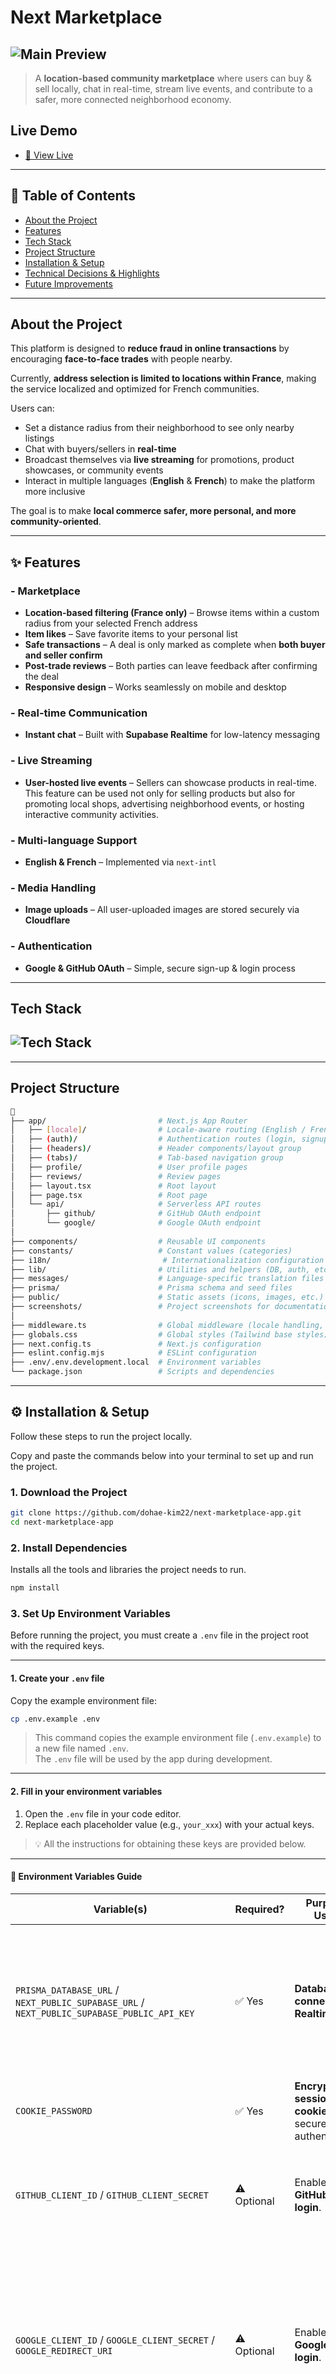 # Next Marketplace

## ![Main Preview](./screenshots/main-preview.png)

> A **location-based community marketplace** where users can buy & sell locally, chat in real-time, stream live events, and contribute to a safer, more connected neighborhood economy.

## Live Demo

- [🚀 View Live](https://next-marketplace-app-drab.vercel.app/)

---

## 📜 Table of Contents

- [About the Project](#about-the-project)
- [Features](#-features)
- [Tech Stack](#tech-stack)
- [Project Structure](#project-structure)
- [Installation & Setup](#-installation--setup)
- [Technical Decisions & Highlights](#-technical-decisions--highlights)
- [Future Improvements](#-future-improvements)

---

## About the Project

This platform is designed to **reduce fraud in online transactions** by encouraging **face-to-face trades** with people nearby.

Currently, **address selection is limited to locations within France**, making the service localized and optimized for French communities.

Users can:

- Set a distance radius from their neighborhood to see only nearby listings
- Chat with buyers/sellers in **real-time**
- Broadcast themselves via **live streaming** for promotions, product showcases, or community events
- Interact in multiple languages (**English** & **French**) to make the platform more inclusive

The goal is to make **local commerce safer, more personal, and more community-oriented**.

---

## ✨ Features

### - Marketplace

- **Location-based filtering (France only)** – Browse items within a custom radius from your selected French address
- **Item likes** – Save favorite items to your personal list
- **Safe transactions** – A deal is only marked as complete when **both buyer and seller confirm**
- **Post-trade reviews** – Both parties can leave feedback after confirming the deal
- **Responsive design** – Works seamlessly on mobile and desktop

### - Real-time Communication

- **Instant chat** – Built with **Supabase Realtime** for low-latency messaging

### - Live Streaming

- **User-hosted live events** – Sellers can showcase products in real-time.  
  This feature can be used not only for selling products but also for promoting local shops, advertising neighborhood events, or hosting interactive community activities.

### - Multi-language Support

- **English & French** – Implemented via `next-intl`

### - Media Handling

- **Image uploads** – All user-uploaded images are stored securely via **Cloudflare**

### - Authentication

- **Google & GitHub OAuth** – Simple, secure sign-up & login process

---

## Tech Stack

## ![Tech Stack](./screenshots/tech-stack.png)

---

## Project Structure

```bash
📁
├── app/                         # Next.js App Router
│   ├── [locale]/                # Locale-aware routing (English / French)
│   ├── (auth)/                  # Authentication routes (login, signup, OAuth)
│   ├── (headers)/               # Header components/layout group
│   ├── (tabs)/                  # Tab-based navigation group
│   ├── profile/                 # User profile pages
│   ├── reviews/                 # Review pages
│   ├── layout.tsx               # Root layout
│   ├── page.tsx                 # Root page
│   └── api/                     # Serverless API routes
│       ├── github/              # GitHub OAuth endpoint
│       └── google/              # Google OAuth endpoint
│
├── components/                  # Reusable UI components
├── constants/                   # Constant values (categories)
├── i18n/                         # Internationalization configuration (next-intl setup)
├── lib/                         # Utilities and helpers (DB, auth, etc.)
├── messages/                    # Language-specific translation files
├── prisma/                      # Prisma schema and seed files
├── public/                      # Static assets (icons, images, etc.)
├── screenshots/                 # Project screenshots for documentation
│
├── middleware.ts                # Global middleware (locale handling, auth checks)
├── globals.css                  # Global styles (Tailwind base styles)
├── next.config.ts               # Next.js configuration
├── eslint.config.mjs            # ESLint configuration
├── .env/.env.development.local  # Environment variables
└── package.json                 # Scripts and dependencies
```

---

## ⚙ Installation & Setup

Follow these steps to run the project locally.

Copy and paste the commands below into your terminal to set up and run the project.

### 1. Download the Project

```bash
git clone https://github.com/dohae-kim22/next-marketplace-app.git
cd next-marketplace-app
```

### 2. Install Dependencies

Installs all the tools and libraries the project needs to run.

```bash
npm install
```

### 3. Set Up Environment Variables

Before running the project, you must create a `.env` file in the project root with the required keys.

---

#### **1. Create your `.env` file**

Copy the example environment file:

```bash
cp .env.example .env
```

> This command copies the example environment file (`.env.example`) to a new file named `.env`.  
> The `.env` file will be used by the app during development.

---

#### **2. Fill in your environment variables**

1. Open the `.env` file in your code editor.
2. Replace each placeholder value (e.g., `your_xxx`) with your actual keys.

> 💡 All the instructions for obtaining these keys are provided below.

---

#### 📍 Environment Variables Guide

| Variable(s)                                                                                                                                                | Required?  | Purpose / Usage                                                                            | How to Obtain                                                                                                                                                                                                                                                                                                                                                                                                                                                                                                                                                                                                                                                       |
| ---------------------------------------------------------------------------------------------------------------------------------------------------------- | ---------- | ------------------------------------------------------------------------------------------ | ------------------------------------------------------------------------------------------------------------------------------------------------------------------------------------------------------------------------------------------------------------------------------------------------------------------------------------------------------------------------------------------------------------------------------------------------------------------------------------------------------------------------------------------------------------------------------------------------------------------------------------------------------------------- |
| `PRISMA_DATABASE_URL` / `NEXT_PUBLIC_SUPABASE_URL` / `NEXT_PUBLIC_SUPABASE_PUBLIC_API_KEY`                                                                 | ✅ Yes     | **Database connection** & **Realtime chat**                                                | 1. Sign up at [Supabase](https://supabase.com/) and create a **Free Plan** project.<br>2. Once the project is ready, click **Connect** at the top.<br>3. In **Direct Connection**, copy the connection string and replace `password` with your actual DB password → `PRISMA_DATABASE_URL`.<br>4. Go to **Project Settings → Data API**.<br>5. Copy **Project URL** → `NEXT_PUBLIC_SUPABASE_URL`.<br>6. Go to **API Keys**, copy the **anon public** key → `NEXT_PUBLIC_SUPABASE_PUBLIC_API_KEY`.                                                                                                                                                                    |
| `COOKIE_PASSWORD`                                                                                                                                          | ✅ Yes     | **Encrypts session cookies** for secure authentication.                                    | Generate a secure random string (32+ characters) via [GeneratePassword.org](https://generatepassword.org).                                                                                                                                                                                                                                                                                                                                                                                                                                                                                                                                                          |
| `GITHUB_CLIENT_ID` / `GITHUB_CLIENT_SECRET`                                                                                                                | ⚠ Optional | Enables **GitHub OAuth login**.                                                            | Go to [GitHub Developer Settings](https://github.com/settings/developers) → **OAuth Apps** → **Register a new application**.<br>**Homepage URL:** `http://localhost:3000/login`<br>**Authorization callback URL:** `http://localhost:3000/api/github/complete`<br>Copy the **Client ID** → `GITHUB_CLIENT_ID`.<br>Click **Generate new client secret**, copy it → `GITHUB_CLIENT_SECRET`.                                                                                                                                                                                                                                                                           |
| `GOOGLE_CLIENT_ID` / `GOOGLE_CLIENT_SECRET` / `GOOGLE_REDIRECT_URI`                                                                                        | ⚠ Optional | Enables **Google OAuth login**.                                                            | Go to [Google Cloud Console](https://console.cloud.google.com/).<br>1. Create a new project if needed.<br>2. **APIs & Services → OAuth consent screen** → Configure (External).<br>3. **APIs & Services → Credentials** → **Create Credentials → OAuth Client ID**.<br>4. **Application type:** Web application<br>5. **Authorized JavaScript origins:** `http://localhost:3000`<br>6. **Authorized redirect URIs:** `http://localhost:3000/api/google/complete`<br>7. Copy **Client ID** → `GOOGLE_CLIENT_ID`. <br>8. Copy **Client Secret** → `GOOGLE_CLIENT_SECRET`.<br>9. Set `GOOGLE_REDIRECT_URI` to `http://localhost:3000/api/google/complete`.             |
| `CLOUDFLARE_API_KEY` / `CLOUDFLARE_ACCOUNT_ID` / `CLOUDFLARE_ACCOUNT_HASH` / `NEXT_PUBLIC_CLOUDFLARE_IMAGE_DELIVERY_URL` / `NEXT_PUBLIC_CLOUDFLARE_DOMAIN` | ✅ Yes     | **Image & video uploads, live streaming**.                                                 | **Note:** Costs ~$5/month. If you don't want to pay, use the deployed version [here](https://next-marketplace-app-drab.vercel.app/).<br>1. Sign up at [Cloudflare](https://www.cloudflare.com/).<br>2. Go to **Images** → Copy:<br> - **Account ID** → `CLOUDFLARE_ACCOUNT_ID`<br> - **Account Hash** → `CLOUDFLARE_ACCOUNT_HASH`<br> - **Image Delivery URL** (remove `/<image_id>/<variant_name>`) →`NEXT_PUBLIC_CLOUDFLARE_IMAGE_DELIVERY_URL`<br>3. **Use API** → **Create Token** with _Read/Write to Cloudflare Stream and Images_ → Copy API Token → `CLOUDFLARE_API_KEY`.<br>4. **Stream** → Copy **Customer Subdomain** → `NEXT_PUBLIC_CLOUDFLARE_DOMAIN`. |
| `NEXT_PUBLIC_GOOGLE_MAPS_API_KEY`                                                                                                                          | ✅ Yes     | **Location-based features** – pick trade location, filter listings by distance, view maps. | Go to [Google Cloud Console](https://console.cloud.google.com/).<br>1. **APIs & Services → Library** → Enable:<br>• Maps JavaScript API<br>• Geocoding API<br>• Places API<br>• Places API (New)<br>2. **APIs & Services → Credentials** → **Create API Key**.<br>3. Copy the key → `NEXT_PUBLIC_GOOGLE_MAPS_API_KEY`.                                                                                                                                                                                                                                                                                                                                              |

#### \* How to get `PRISMA_DATABASE_URL` from Supabase

## ![How to get PRISMA_DATABASE_URL](./screenshots/get-postgres-url.png)

0. **Sign up for Supabase** at [https://supabase.com](https://supabase.com) and choose the **Free Plan**.
1. **Create a New Project** from your dashboard.
2. Once the project is ready, click the **Connect** button at the top of the page.
3. In the popup, find the **Direct Connection** section.
4. **Copy the provided connection URL**.
5. Replace the `password` part of the URL with **your own database password** (set when creating the project).
6. Paste the final URL into your `.env` file as:
   ```bash
   PRISMA_DATABASE_URL="your_direct_connection_url_with_password"
   ```

---

### 4. Prepare the database

```bash
npx prisma migrate dev
npm run db:seed
```

### 5. Start the development server

```bash
npm run dev
```

### 🎉 App will be running at http://localhost:3000 🎉

Open this link in your browser to view the app

---

## 🛠 Technical Decisions & Highlights

- **Next.js (App Router)** – Chosen for its hybrid rendering (SSR + SSG) capabilities, SEO benefits, and built-in API routes.
- **TypeScript** – Strong type safety, reducing runtime errors and improving maintainability.
- **Tailwind CSS** – Rapid UI development with utility-first styling and responsive design.
- **Responsive Design** – Fully optimized for mobile, tablet, and desktop.
- **Supabase Realtime** – Enables instant chat updates without manual refresh.
- **Prisma ORM** – Type-safe database queries and schema migrations.
- **Cloudflare Images & Stream** – Cost-effective and performant media storage and live streaming.
- **OAuth (Google & GitHub)** – Simple, secure authentication without managing passwords.
- **i18n (next-intl)** – Supports English and French for broader audience reach.
- **Security** – All secrets stored in environment variables and database queries validated with Zod.

---

## 🚀 Future Improvements

- **User-Generated Content Translation (powered by OpenAI API)** – Automatically translate user posts, product uploads, and chat messages into the viewer’s preferred language.
  <br>
- **Gamified Badge System** – Introduce badges and missions to encourage engagement and reward trustworthy behavior.  
  Examples: Complete 5 transactions with a 5-star rating to earn a "Top Seller" badge or post 10 verified listings to unlock a "Neighborhood Pro" badge.
  <br>
- **Expanded Location Filtering** – Support multiple countries and dynamic radius selection.
  <br>
- **Keyword-Based Alerts** – Allow users to define keywords for items they are interested in. Notify them when a new listing matches their keywords.

